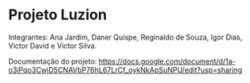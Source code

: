 # Projeto Luzion
Integrantes: Ana Jardim, Daner Quispe, Reginaldo de Souza, Igor Dias, Victor David e Victor Silva.

Documentação do projeto: https://docs.google.com/document/d/1a-o3iPqo3CwjD5CNAVbP76hL67LrCf_oykNkApSuNPU/edit?usp=sharing
